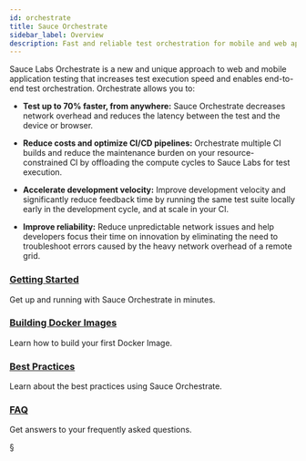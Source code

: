 ```yaml
---
id: orchestrate
title: Sauce Orchestrate
sidebar_label: Overview
description: Fast and reliable test orchestration for mobile and web apps, at scale.
---
```


Sauce Labs Orchestrate is a new and unique approach to web and mobile application testing that increases test execution speed and enables end-to-end test orchestration. Orchestrate allows you to:

- **Test up to 70% faster, from anywhere:** Sauce Orchestrate decreases network overhead and reduces the latency between the test and the device or browser.

- **Reduce costs and optimize CI/CD pipelines:** Orchestrate multiple CI builds and reduce the maintenance burden on your resource-constrained CI by offloading the compute cycles to Sauce Labs for test execution.

- **Accelerate development velocity:** Improve development velocity and significantly reduce feedback time by running the same test suite locally early in the development cycle, and at scale in your CI.

- **Improve reliability:** Reduce unpredictable network issues and help developers focus their time on innovation by eliminating the need to troubleshoot errors caused by the heavy network overhead of a remote grid.

<div className="box-wrapper" markdown="1">
<div className="box box1 card">
  <div className="container">
  <h3><a href="/orchestrate/getting-started">Getting Started</a></h3>
  <p>Get up and running with Sauce Orchestrate in minutes.</p>
  </div>
</div>
<div className="box box2 card">
  <div className="container">
  <h3><a href="/orchestrate/building-images">Building Docker Images</a></h3>
  <p>Learn how to build your first Docker Image.</p>
  </div>
</div>
<div className="box box3 card">
  <div className="container">
  <h3><a href="/orchestrate/best-practices">Best Practices</a></h3>
  <p>Learn about the best practices using Sauce Orchestrate.</p>
  </div>
</div>
<div className="box box4 card">
  <div className="container">
  <h3><a href="/orchestrate/faq">FAQ</a></h3>
  <p>Get answers to your frequently asked questions.</p>
  </div>
</div>
</div>
§